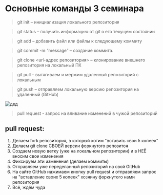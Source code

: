 # Основные команды 3 семинара

> git init – инициализация локального репозитория

> git status – получить информацию от git о его текущем состоянии

> git add – добавить файл или файлы к следующему коммиту

> git commit -m “message” – создание коммита.

> git clone <url-адрес репозитория> – клонирование внешнего репозитория на  локальный ПК

> git pull – вытягиваем и мержим удаленный репозиторий с локальным

>git push – отправляем локальную версию репозитория на удаленный (GitHub)

![дед](%D0%BC%D0%BE%D0%B9%D0%B4%D0%B5%D0%B42.PNG)

> pull request - запрос на вливание изменений в чужой репозиторий

## pull request:

1. Делаем fork репозитория, в который хотим "вставить свои 5 копеек"
2. Делаем git clone СВОЕЙ версии форкнутого репозитоя 
3. Создаем новую ветку (уже на локальном репозитории) и в НЕЁ вносим свои изменения
4. Фиксируем эти изменения (делаем коммиты)
5. Отправляем уже переделанный репозиторий на свой GitHub
6. На сайте GitHub нажимаем кнопку pull request и отправляем запрос на "вставление своих 5 копеек" хозяину форкнутого нами репозитория
7. Всё, ждём чуда
